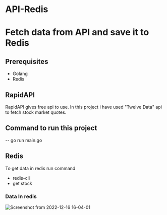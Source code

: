 # API-Redis

# Fetch data from API and save it to Redis

## Prerequisites
- Golang
- Redis


## RapidAPI 
RapidAPI gives free api to use.
In this project i have used "Twelve Data" api to fetch stock market quotes.

## Command to run this project 
-- go run main.go




## Redis
To get data in redis run command
- redis-cli
- get stock


### Data In redis
![Screenshot from 2022-12-16 16-04-01](https://user-images.githubusercontent.com/76749854/208079772-78e7784e-4bfc-47db-880e-bd6957b93c6a.png)
